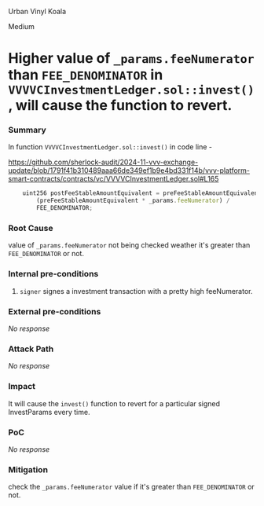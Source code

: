 Urban Vinyl Koala

Medium

# Higher value of `_params.feeNumerator` than `FEE_DENOMINATOR` in `VVVVCInvestmentLedger.sol::invest()`, will cause the function to revert.

### Summary

In function `VVVVCInvestmentLedger.sol::invest()` in code line -

https://github.com/sherlock-audit/2024-11-vvv-exchange-update/blob/1791f41b310489aaa66de349ef1b9e4bd331f14b/vvv-platform-smart-contracts/contracts/vc/VVVVCInvestmentLedger.sol#L165

```js
    uint256 postFeeStableAmountEquivalent = preFeeStableAmountEquivalent -
        (preFeeStableAmountEquivalent * _params.feeNumerator) /
        FEE_DENOMINATOR;
```

### Root Cause

value of `_params.feeNumerator` not being checked weather it's greater than `FEE_DENOMINATOR` or not.

### Internal pre-conditions

1. `signer` signes a investment transaction with a pretty high feeNumerator.

### External pre-conditions

_No response_

### Attack Path

_No response_

### Impact

It will cause the `invest()` function to revert for a particular signed InvestParams every time.

### PoC

_No response_

### Mitigation

check the `_params.feeNumerator` value if it's greater than `FEE_DENOMINATOR` or not.